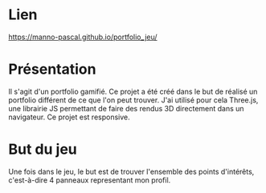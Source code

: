 # Lien
https://manno-pascal.github.io/portfolio_jeu/

# Présentation
Il s'agit d'un portfolio gamifié. Ce projet a été créé dans le but de réalisé un portfolio différent de ce que l'on peut trouver.
J'ai utilisé pour cela Three.js, une librairie JS permettant de faire des rendus 3D directement dans un navigateur.
Ce projet est responsive.

# But du jeu
Une fois dans le jeu, le but est de trouver l'ensemble des points d'intérêts, c'est-à-dire 4 panneaux representant mon profil.
